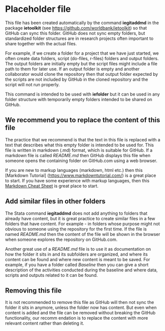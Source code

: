 # Placeholder file

This file has been created automatically by the command **iegitaddmd** in the package **ietoolkit** (see https://github.com/worldbank/ietoolkit) so that GitHub can sync this folder. GitHub does not sync empty folders, but standardized folder structures are in research projects often important to share together with the actual files.

For example, if we create a folder for a project that we have just started, we often create data folders, script (do-files, r-files) folders and output folders. The output folders are initially empty but the script files might include a file path to them for later use. If an output folder is empty and another collaborator would clone the repository then that output folder expected by the scripts are not included by GitHub in the cloned repository and the script will not run properly.

This command is intended to be used with **iefolder** but it can be used in any folder structure with temporarily empty folders intended to be shared on GitHub.

## We recommend you to replace the content of this file

The practice that we recommend is that the text in this file is replaced with a text that describes what this empty folder is intended to be used for. This file is written in markdown (.md) format, which is suitable for GitHub. If a markdown file is called *README.md* then GitHub displays this file when someone opens the containing folder on GitHub.com using a web browser.

If you are new to markup languages (markdown, html etc.) then this [Markdown Tutorial] (https://www.markdowntutorial.com/) is a great place to start. If you have some experience with markup languages, then this [Markdown Cheat Sheet](https://guides.github.com/pdfs/markdown-cheatsheet-online.pdf) is great place to start.

## Add similar files in other folders

The Stata command **iegitaddmd** does not add anything to folders that already have content, but it is great practice to create similar files in a few folders that have content. For example - in folders whose purpose might not obvious to someone using the repository for the first time. If the file is named *README.md* then the content of the file will be shown in the browser when someone explores the repository on GitHub.com.

Another great use of a *README.md* file is to use it as documentation on how the folder it sits in and its subfolders are organized, and where its content can be found and where new content is meant to be saved. For example, if you have a folder called *Baseline* then you can give a short description of the activities conducted during the baseline and where data, scripts and outputs related to it can be found.

## Removing this file

It is not recommended to remove this file as GitHub will then not sync the folder it sits in anymore, unless the folder now has content. But even when content is added and the file can be removed without breaking the GitHub functionality, our recomm endation is to replace the content with more relevant content rather than deleting it.
